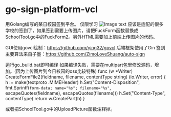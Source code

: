 # go-sign-platform-vcl

用Golang编写的某日校园签到平台。
仅限学习
![Image text](https://github.com/buhuang28/go-sign-platform/blob/main/QQ%E5%9B%BE%E7%89%8720210112161446.png)
应该是适配的很多学校的签到了，如果签到需要上传图片，请把FuckForm函数替换成SchoolTool.go中的FuckForm2。另外HTML需要加上前端上传图片的代码。

GUI使用govcl绘制：https://github.com/ying32/govcl
后端框架使用了Gin
签到主要算法来自子墨：https://github.com/ZimoLoveShuang/auto-sign

运行go_build.bat即可编译
如果编译失败，需要在multipart包里修改源码，增加。(因为上传图片到今日校园的oss比较特殊)
func (w *Writer) CreateFormFile2(fieldname, filename, contentType string) (io.Writer, error) {
	h := make(textproto	.MIMEHeader)
	h.Set("Content-Disposition",
		fmt.Sprintf(`form-data; name="%s"; filename="%s"`, escapeQuotes(fieldname), escapeQuotes(filename)))
	h.Set("Content-Type", contentType)
	return w.CreatePart(h)
}

或者把SchoolTool.go中的UploadPicture函数注释掉。
